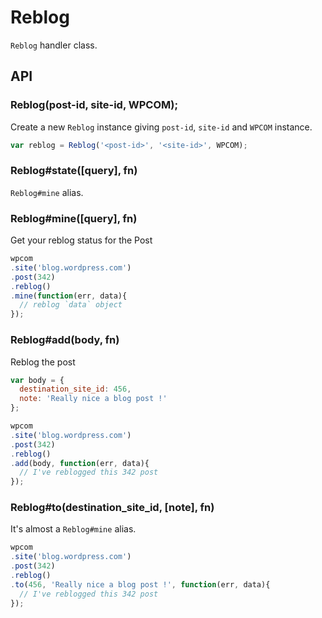 # Reblog

`Reblog` handler class.

## API

### Reblog(post-id, site-id, WPCOM);

Create a new `Reblog` instance giving `post-id`, `site-id` and `WPCOM` instance.

```js
var reblog = Reblog('<post-id>', '<site-id>', WPCOM);
```

### Reblog#state([query], fn)

`Reblog#mine` alias.

### Reblog#mine([query], fn)

Get your reblog status for the Post

```js
wpcom
.site('blog.wordpress.com')
.post(342)
.reblog()
.mine(function(err, data){
  // reblog `data` object
});
```

### Reblog#add(body, fn)

Reblog the post

```js
var body = {
  destination_site_id: 456,
  note: 'Really nice a blog post !'
};

wpcom
.site('blog.wordpress.com')
.post(342)
.reblog()
.add(body, function(err, data){
  // I've reblogged this 342 post
});
```

### Reblog#to(destination_site_id, [note], fn)

It's almost a `Reblog#mine` alias.

```js
wpcom
.site('blog.wordpress.com')
.post(342)
.reblog()
.to(456, 'Really nice a blog post !', function(err, data){
  // I've reblogged this 342 post
});
```

